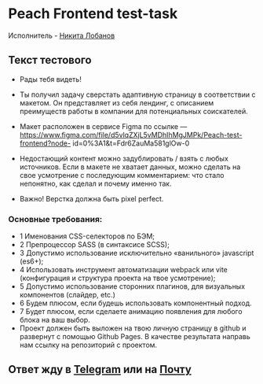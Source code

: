 # Peach Frontend test-task

Исполнитель - [Никита Лобанов](https://t.me/stfuchump)

## Текст тестового

- Рады тебя видеть!

- Ты получил задачу сверстать адаптивную страницу в соответствии с макетом. Он представляет из себя
лендинг, с описанием преимуществ работы в компании для потенциальных соискателей.
- Макет расположен в сервисе Figma по ссылке —
https://www.figma.com/file/d5vlqZXjL5vMDhIhMgJMPk/Peach-test-frontend?node-
id=0%3A1&t=Fdr6ZauMa581glOw-0
- Недостающий контент можно задублировать / взять с любых источников. Если в макете не хватает
данных, можно сделать на свое усмотрение с последующим комментарием: что стало непонятно, как
сделал и почему именно так.
- Важно! Верстка должна быть pixel perfect.

### Основные требования:
- 1 Именования CSS-селекторов по БЭМ;
- 2 Препроцессор SASS (в синтаксисе SCSS);
- 3 Допустимо использование исключительно «ванильного» javascript (es6+);
- 4 Использовать инструмент автоматизации webpack или vite (конфигурация и структура проекта
на твое усмотрение);
- 5 Допустимо использование сторонних плагинов, для визуальных компонентов (слайдер,
etc.)
- 6 Будем плюсом, если будешь использовать компонентный подход.
- 7 Будет плюсом, если сделаете анимацию появления для любого блока на ваш выбор.
- Проект должен быть выложен на твою личную страницу в github и развернут с помощью Github Pages.
В качестве результата направь нам ссылку на репозиторий с проектом.

## Ответ жду в [Telegram](https://t.me/stfuchump) или на [Почту](mailto:nikitoda70@gmail.com)